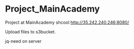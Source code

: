 # Project_MainAcademy
Project at MainAcademy shcool
http://35.242.240.246:8080/

Upload files to s3bucket.


jq-need on server